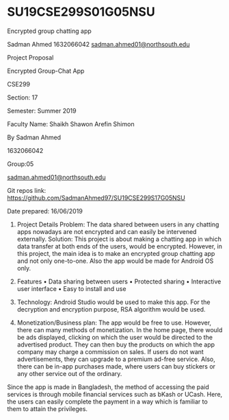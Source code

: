 # SU19CSE299S01G05NSU
Encrypted group chatting app

Sadman Ahmed 
1632066042
sadman.ahmed01@northsouth.edu



Project Proposal

Encrypted Group-Chat App

CSE299

Section: 17

Semester: Summer 2019

Faculty Name: Shaikh Shawon Arefin Shimon


By
Sadman Ahmed

1632066042

Group:05

sadman.ahmed01@northsouth.edu

Git repos link: https://github.com/SadmanAhmed97/SU19CSE299S17G05NSU

Date prepared: 16/06/2019



1.	Project Details
Problem: The data shared between users in any chatting apps nowadays are not encrypted and can easily be intervened externally.
Solution: This project is about making a chatting app in which data transfer at both ends of the users, would be encrypted. However, in this project, the main idea is to make an encrypted group chatting app and not only one-to-one. Also the app would be made for Android OS only. 

2.	Features
•	Data sharing between users 
•	Protected sharing
•	Interactive user interface
•	Easy to install and use

3.	Technology: Android Studio would be used to make this app. For the decryption and encryption purpose, RSA algorithm would be used.

4.	Monetization/Business plan: The app would be free to use. However, there can many methods of monetization. In the home page, there would be ads displayed, clicking on which the user would be directed to the advertised product. They can then buy the products on which the app company may charge a commission on sales. If users do not want advertisements, they can upgrade to a premium ad-free service. Also, there can be in-app purchases made, where users can buy stickers or any other service out of the ordinary.

Since the app is made in Bangladesh, the method of accessing the paid services is through mobile financial services such as bKash or UCash. Here, the users can easily complete the payment in a way which is familiar to them to attain the privileges.
